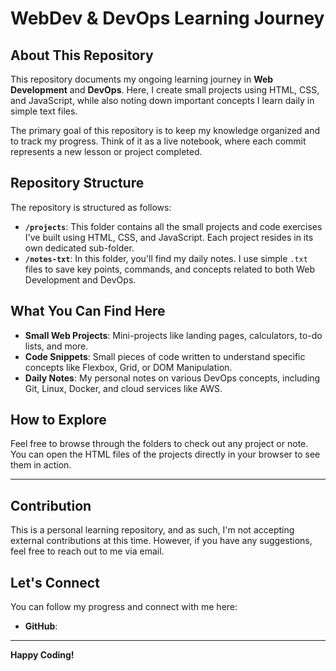 # WebDev & DevOps Learning Journey

## About This Repository

This repository documents my ongoing learning journey in **Web Development** and **DevOps**. Here, I create small projects using HTML, CSS, and JavaScript, while also noting down important concepts I learn daily in simple text files.

The primary goal of this repository is to keep my knowledge organized and to track my progress. Think of it as a live notebook, where each commit represents a new lesson or project completed.

## Repository Structure

The repository is structured as follows:

  * **`/projects`**: This folder contains all the small projects and code exercises I've built using HTML, CSS, and JavaScript. Each project resides in its own dedicated sub-folder.
  * **`/notes-txt`**: In this folder, you'll find my daily notes. I use simple `.txt` files to save key points, commands, and concepts related to both Web Development and DevOps.

## What You Can Find Here

  * **Small Web Projects**: Mini-projects like landing pages, calculators, to-do lists, and more.
  * **Code Snippets**: Small pieces of code written to understand specific concepts like Flexbox, Grid, or DOM Manipulation.
  * **Daily Notes**: My personal notes on various DevOps concepts, including Git, Linux, Docker, and cloud services like AWS.

## How to Explore

Feel free to browse through the folders to check out any project or note. You can open the HTML files of the projects directly in your browser to see them in action.

-----

## Contribution

This is a personal learning repository, and as such, I'm not accepting external contributions at this time. However, if you have any suggestions, feel free to reach out to me via email.

## Let's Connect

You can follow my progress and connect with me here:

  * **GitHub**:
-----

**Happy Coding\!**
